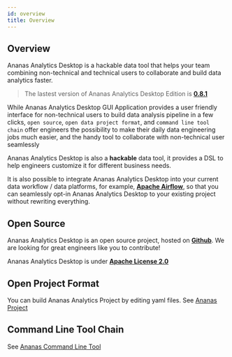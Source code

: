 ```yaml
---
id: overview
title: Overview
---
```


## Overview

Ananas Analytics Desktop is a hackable data tool that helps your team combining non-technical and technical users to collaborate and build data analytics faster.

> The lastest version of Ananas Analytics Desktop Edition is [**0.8.1**](../downloads/v0.8.1)

While Ananas Analytics Desktop GUI Application provides a user friendly interface for non-technical users to build data analysis pipeline in a few clicks, `open source`, `open data project format`, and `command line tool chain` offer engineers the possibility to make their daily data engineering jobs much easier, and the handy tool to collaborate with non-technical user seamlessly  

Ananas Analytics Desktop is also a **hackable** data tool, it provides a DSL to help engineers customize it for different business needs.

It is also possible to integrate Ananas Analytics Desktop into your current data workflow / data platforms, for example, [**Apache Airflow**](https://airflow.apache.org/), so that you can seamlessly opt-in Ananas Analytics Desktop to your existing project without rewriting everything.

## Open Source 

Ananas Analytics Desktop is an open source project, hosted on [**Github**](https://github.com/ananas-analytics/ananas-desktop). We are looking for great engineers like you to contribute!

Ananas Analytics Desktop is under [**Apache License 2.0**](https://github.com/ananas-analytics/ananas-desktop/blob/master/LICENSE.md)

## Open Project Format

You can build Ananas Analytics Project by editing yaml files. See [Ananas Project](project-overview)

## Command Line Tool Chain

See [Ananas Command Line Tool](cli-overview)
